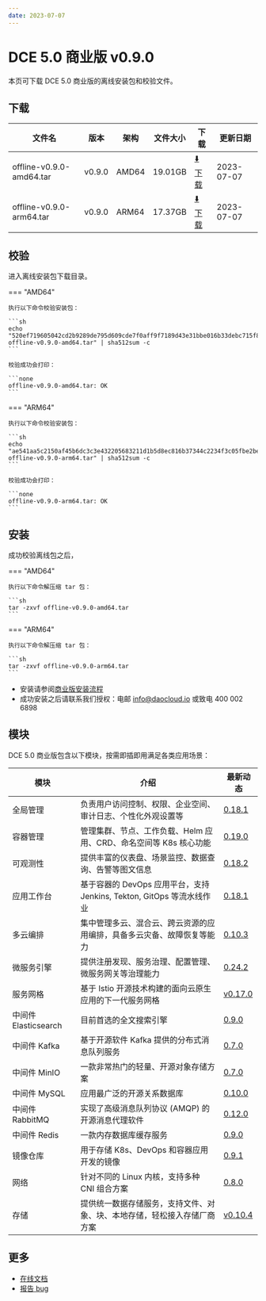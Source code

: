 ```yaml
---
date: 2023-07-07
---
```


# DCE 5.0 商业版 v0.9.0

本页可下载 DCE 5.0 商业版的离线安装包和校验文件。

## 下载

| 文件名                      | 版本    | 架构 | 文件大小 | 下载                                           | 更新日期   |
| ----------------------------- | ------- | -------- | ---------------------------------------------- | ---------- | ----------------------------- |
| offline-v0.9.0-amd64.tar | v0.9.0 | AMD64 | 19.01GB | [:arrow_down: 下载](https://qiniu-download-public.daocloud.io/DaoCloud_Enterprise/dce5/offline-v0.9.0-amd64.tar) | 2023-07-07 |
| offline-v0.9.0-arm64.tar | v0.9.0 | ARM64 | 17.37GB | [:arrow_down: 下载](https://qiniu-download-public.daocloud.io/DaoCloud_Enterprise/dce5/offline-v0.9.0-arm64.tar) | 2023-07-07 |

## 校验

进入离线安装包下载目录。

=== "AMD64"

    执行以下命令校验安装包：

    ```sh
    echo "520ef719605042cd2b9289de795d609cde7f0aff9f7189d43e31bbe016b33debc715f8e0de24c8f3c3685d54f7d6b2595651bcfa9695c9b98210d161cfddc241  offline-v0.9.0-amd64.tar" | sha512sum -c
    ```

    校验成功会打印：

    ```none
    offline-v0.9.0-amd64.tar: OK
    ```

=== "ARM64"

    执行以下命令校验安装包：

    ```sh
    echo "ae541aa5c2150af45b6dc3c3e432205683211d1b5d8ec816b37344c2234f3c05fbe2be7526b4b5832c5db0439c7d501ce2f1c1492aa5cfe045bbdd321d662e22  offline-v0.9.0-arm64.tar" | sha512sum -c
    ```

    校验成功会打印：

    ```none
    offline-v0.9.0-arm64.tar: OK
    ```

## 安装

成功校验离线包之后，

=== "AMD64"

    执行以下命令解压缩 tar 包：

    ```sh
    tar -zxvf offline-v0.9.0-amd64.tar
    ```

=== "ARM64"

    执行以下命令解压缩 tar 包：

    ```sh
    tar -zxvf offline-v0.9.0-arm64.tar
    ```

- 安装请参阅[商业版安装流程](../../install/commercial/start-install.md)
- 成功安装之后请联系我们授权：电邮 info@daocloud.io 或致电 400 002 6898

## 模块

DCE 5.0 商业版包含以下模块，按需即插即用满足各类应用场景：

| 模块                 | 介绍                                                                     | 最新动态                                                      |
| -------------------- | ------------------------------------------------------------------------ | ------------------------------------------------------------- |
| 全局管理             | 负责用户访问控制、权限、企业空间、审计日志、个性化外观设置等             | [0.18.1](../../ghippo/intro/release-notes.md#0181)    |
| 容器管理             | 管理集群、节点、工作负载、Helm 应用、CRD、命名空间等 K8s 核心功能        | [0.19.0](../../kpanda/intro/release-notes.md#0190)    |
| 可观测性             | 提供丰富的仪表盘、场景监控、数据查询、告警等图文信息                     | [0.18.2](../../insight/intro/releasenote.md#0182)     |
| 应用工作台           | 基于容器的 DevOps 应用平台，支持 Jenkins, Tekton, GitOps 等流水线作业    | [0.18.1](../../amamba/intro/release-notes.md#0181)      |
| 多云编排             | 集中管理多云、混合云、跨云资源的应用编排，具备多云灾备、故障恢复等能力   | [0.10.3](../../kairship/intro/release-notes.md#0103)         |
| 微服务引擎           | 提供注册发现、服务治理、配置管理、微服务网关等治理能力                   | [0.24.2](../../skoala/intro/release-notes.md#0242)             |
| 服务网格             | 基于 Istio 开源技术构建的面向云原生应用的下一代服务网格                  | [v0.17.0](../../mspider/intro/release-notes.md#v0170)          |
| 中间件 Elasticsearch | 目前首选的全文搜索引擎                                                   | [0.9.0](../../middleware/elasticsearch/release-notes.md#090) |
| 中间件 Kafka         | 基于开源软件 Kafka 提供的分布式消息队列服务                              | [0.7.0](../../middleware/kafka/release-notes.md#070)          |
| 中间件 MinIO         | 一款非常热门的轻量、开源对象存储方案                                     | [0.7.0](../../middleware/minio/release-notes.md#070)          |
| 中间件 MySQL         | 应用最广泛的开源关系数据库                                               | [0.10.0](../../middleware/mysql/release-notes.md#0100)           |
| 中间件 RabbitMQ      | 实现了高级消息队列协议 (AMQP) 的开源消息代理软件                         | [0.12.0](../../middleware/rabbitmq/release-notes.md#0120)        |
| 中间件 Redis         | 一款内存数据库缓存服务                                                   | [0.9.0](../../middleware/redis/release-notes.md#090)           |
| 镜像仓库             | 用于存储 K8s、DevOps 和容器应用开发的镜像                                | [0.9.1](../../release/rn5.0.md)                            |
| 网络                 | 针对不同的 Linux 内核，支持多种 CNI 组合方案                             | [0.8.0](../../release/rn5.0.md)                            |
| 存储                 | 提供统一数据存储服务，支持文件、对象、块、本地存储，轻松接入存储厂商方案 | [v0.10.4](../../release/rn5.0.md)                            |

## 更多

- [在线文档](../../dce/what.md)
- [报告 bug](https://github.com/DaoCloud/DaoCloud-docs/issues)
